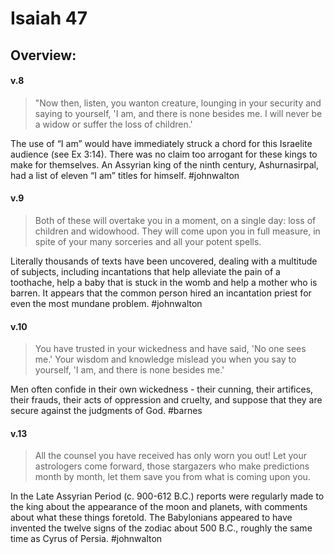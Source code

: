 # Isaiah 47

## Overview:

#### v.8
>"Now then, listen, you wanton creature, lounging in your security and saying to yourself, 'I am, and there is none besides me. I will never be a widow or suffer the loss of children.'

The use of “I am” would have immediately struck a chord for this Israelite audience (see Ex 3:14). There was no claim too arrogant for these kings to make for themselves. An Assyrian king of the ninth century, Ashurnasirpal, had a list of eleven “I am” titles for himself.
#johnwalton 

#### v.9
>Both of these will overtake you in a moment, on a single day: loss of children and widowhood. They will come upon you in full measure, in spite of your many sorceries and all your potent spells.

Literally thousands of texts have been uncovered, dealing with a multitude of subjects, including incantations that help alleviate the pain of a toothache, help a baby that is stuck in the womb and help a mother who is barren. It appears that the common person hired an incantation priest for even the most mundane problem.
#johnwalton 

#### v.10
>You have trusted in your wickedness and have said, 'No one sees me.' Your wisdom and knowledge mislead you when you say to yourself, 'I am, and there is none besides me.'

Men often confide in their own wickedness - their cunning, their artifices, their frauds, their acts of oppression and cruelty, and suppose that they are secure against the judgments of God.
#barnes 

#### v.13
>All the counsel you have received has only worn you out! Let your astrologers come forward, those stargazers who make predictions month by month, let them save you from what is coming upon you.

In the Late Assyrian Period (c. 900-612 B.C.) reports were regularly made to the king about the appearance of the moon and planets, with comments about what these things foretold. The Babylonians appeared to have invented the twelve signs of the zodiac about 500 B.C., roughly the same time as Cyrus of Persia.
#johnwalton 
